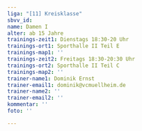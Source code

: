 ```yaml
---
liga: "[11] Kreisklasse"
sbvv_id: 
name: Damen I
alter: ab 15 Jahre
trainings-zeit1: Dienstags 18:30-20 Uhr
trainings-ort1: Sporthalle II Teil E
trainings-map1: ''
trainings-zeit2: Freitags 18:30-20:30 Uhr
trainings-ort2: Sporthalle II Teil C
trainings-map2: ''
trainer-name1: Dominik Ernst
trainer-email1: dominik@vcmuellheim.de
trainer-name2: ''
trainer-email2: ''
kommentar: ''
foto: ''

---
```

